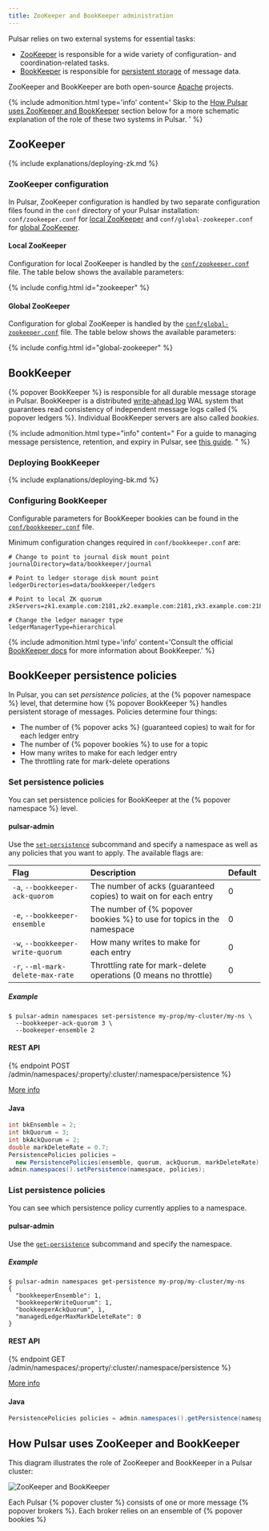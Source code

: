 ```yaml
---
title: ZooKeeper and BookKeeper administration
---
```


Pulsar relies on two external systems for essential tasks:

* [ZooKeeper](https://zookeeper.apache.org/) is responsible for a wide variety of configuration- and coordination-related tasks.
* [BookKeeper](http://bookkeeper.apache.org/) is responsible for [persistent storage](../../getting-started/ConceptsAndArchitecture#persistent-storage) of message data.

ZooKeeper and BookKeeper are both open-source [Apache](https://www.apache.org/) projects.

{% include admonition.html type='info' content='
Skip to the [How Pulsar uses ZooKeeper and BookKeeper](#how-pulsar-uses-zookeeper-and-bookkeeper) section below for a more schematic explanation of the role of these two systems in Pulsar.
' %}

## ZooKeeper

{% include explanations/deploying-zk.md %}

### ZooKeeper configuration

In Pulsar, ZooKeeper configuration is handled by two separate configuration files found in the `conf` directory of your Pulsar installation: `conf/zookeeper.conf` for [local ZooKeeper](#local-zookeeper) and `conf/global-zookeeper.conf` for [global ZooKeeper](#global-zookeeper).

#### Local ZooKeeper

Configuration for local ZooKeeper is handled by the [`conf/zookeeper.conf`](../../reference/Configuration#zookeeper) file. The table below shows the available parameters:

{% include config.html id="zookeeper" %}

#### Global ZooKeeper

Configuration for global ZooKeeper is handled by the [`conf/global-zookeeper.conf`](../../reference/Configuration#global-zookeeper) file. The table below shows the available parameters:

{% include config.html id="global-zookeeper" %}

## BookKeeper

{% popover BookKeeper %} is responsible for all durable message storage in Pulsar. BookKeeper is a distributed [write-ahead log](https://en.wikipedia.org/wiki/Write-ahead_logging) WAL system that guarantees read consistency of independent message logs called {% popover ledgers %}. Individual BookKeeper servers are also called *bookies*.

{% include admonition.html type="info" content="
For a guide to managing message persistence, retention, and expiry in Pulsar, see [this guide](../../advanced/RetentionExpiry).
" %}

### Deploying BookKeeper

{% include explanations/deploying-bk.md %}

### Configuring BookKeeper

Configurable parameters for BookKeeper bookies can be found in the [`conf/bookkeeper.conf`](../../reference/Configuration#bookkeeper) file.

Minimum configuration changes required  in `conf/bookkeeper.conf` are:

```properties
# Change to point to journal disk mount point
journalDirectory=data/bookkeeper/journal

# Point to ledger storage disk mount point
ledgerDirectories=data/bookkeeper/ledgers

# Point to local ZK quorum
zkServers=zk1.example.com:2181,zk2.example.com:2181,zk3.example.com:2181

# Change the ledger manager type
ledgerManagerType=hierarchical
```

{% include admonition.html type='info' content='Consult the official [BookKeeper docs](http://bookkeeper.apache.org) for more information about BookKeeper.' %}

## BookKeeper persistence policies

In Pulsar, you can set *persistence policies*, at the {% popover namespace %} level, that determine how {% popover BookKeeper %} handles persistent storage of messages. Policies determine four things:

* The number of {% popover acks %} (guaranteed copies) to wait for for each ledger entry
* The number of {% popover bookies %} to use for a topic
* How many writes to make for each ledger entry
* The throttling rate for mark-delete operations

### Set persistence policies

You can set persistence policies for BookKeeper at the {% popover namespace %} level.

#### pulsar-admin

Use the [`set-persistence`](../../reference/CliTools#pulsar-admin-namespaces-set-persistence) subcommand and specify a namespace as well as any policies that you want to apply. The available flags are:

Flag | Description | Default
:----|:------------|:-------
`-a`, `--bookkeeper-ack-quorom` | The number of acks (guaranteed copies) to wait on for each entry | 0
`-e`, `--bookkeeper-ensemble` | The number of {% popover bookies %} to use for topics in the namespace | 0
`-w`, `--bookkeeper-write-quorum` | How many writes to make for each entry | 0
`-r`, `--ml-mark-delete-max-rate` | Throttling rate for mark-delete operations (0 means no throttle) | 0

##### Example

```shell
$ pulsar-admin namespaces set-persistence my-prop/my-cluster/my-ns \
  --bookkeeper-ack-quorom 3 \
  --bookeeper-ensemble 2
```

#### REST API

{% endpoint POST /admin/namespaces/:property/:cluster/:namespace/persistence %}

[More info](../../reference/RestApi#/admin/namespaces/:property/:cluster/:namespace/persistence)

#### Java

```java
int bkEnsemble = 2;
int bkQuorum = 3;
int bkAckQuorum = 2;
double markDeleteRate = 0.7;
PersistencePolicies policies =
  new PersistencePolicies(ensemble, quorum, ackQuorum, markDeleteRate);
admin.namespaces().setPersistence(namespace, policies);
```

### List persistence policies

You can see which persistence policy currently applies to a namespace.

#### pulsar-admin

Use the [`get-persistence`](../../reference/CliTools#pulsar-admin-namespaces-get-persistence) subcommand and specify the namespace.

##### Example

```shell
$ pulsar-admin namespaces get-persistence my-prop/my-cluster/my-ns
{
  "bookkeeperEnsemble": 1,
  "bookkeeperWriteQuorum": 1,
  "bookkeeperAckQuorum", 1,
  "managedLedgerMaxMarkDeleteRate": 0
}
```

#### REST API

{% endpoint GET /admin/namespaces/:property/:cluster/:namespace/persistence %}

[More info](../../reference/RestApi#/admin/namespaces/:property/:cluster/:namespace/persistence)

#### Java

```java
PersistencePolicies policies = admin.namespaces().getPersistence(namespace);
```

## How Pulsar uses ZooKeeper and BookKeeper

This diagram illustrates the role of ZooKeeper and BookKeeper in a Pulsar cluster:

![ZooKeeper and BookKeeper](/img/pulsar_system_architecture.png)

Each Pulsar {% popover cluster %} consists of one or more message {% popover brokers %}. Each broker relies on an ensemble of {% popover bookies %} 